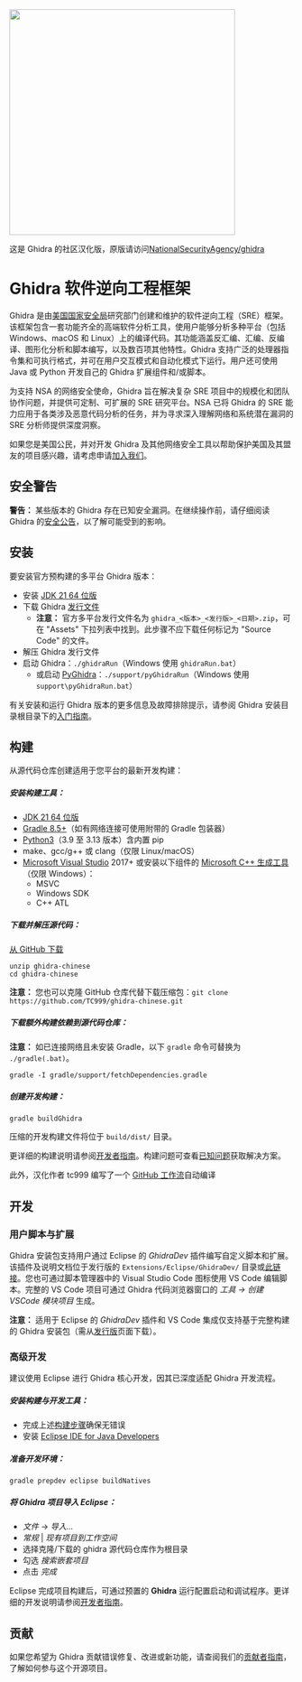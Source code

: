 <img src="Ghidra/Features/Base/src/main/resources/images/GHIDRA_3.png" width="400">

这是 Ghidra 的社区汉化版，原版请访问[NationalSecurityAgency/ghidra](https://github.com/NationalSecurityAgency/ghidra)

# Ghidra 软件逆向工程框架
Ghidra 是由[美国国家安全局][nsa]研究部门创建和维护的软件逆向工程（SRE）框架。该框架包含一套功能齐全的高端软件分析工具，使用户能够分析多种平台（包括 Windows、macOS 和 Linux）上的编译代码。其功能涵盖反汇编、汇编、反编译、图形化分析和脚本编写，以及数百项其他特性。Ghidra 支持广泛的处理器指令集和可执行格式，并可在用户交互模式和自动化模式下运行。用户还可使用 Java 或 Python 开发自己的 Ghidra 扩展组件和/或脚本。

为支持 NSA 的网络安全使命，Ghidra 旨在解决复杂 SRE 项目中的规模化和团队协作问题，并提供可定制、可扩展的 SRE 研究平台。NSA 已将 Ghidra 的 SRE 能力应用于各类涉及恶意代码分析的任务，并为寻求深入理解网络和系统潜在漏洞的 SRE 分析师提供深度洞察。

如果您是美国公民，并对开发 Ghidra 及其他网络安全工具以帮助保护美国及其盟友的项目感兴趣，请考虑申请[加入我们][career]。

## 安全警告
**警告：** 某些版本的 Ghidra 存在已知安全漏洞。在继续操作前，请仔细阅读 Ghidra 的[安全公告][security]，以了解可能受到的影响。

## 安装
要安装官方预构建的多平台 Ghidra 版本：
* 安装 [JDK 21 64 位版][jdk]
* 下载 Ghidra [发行文件][releases]
  - **注意：** 官方多平台发行文件名为 `ghidra_<版本>_<发行版>_<日期>.zip`，可在 "Assets" 下拉列表中找到。此步骤不应下载任何标记为 "Source Code" 的文件。
* 解压 Ghidra 发行文件
* 启动 Ghidra：`./ghidraRun`（Windows 使用 `ghidraRun.bat`）
  - 或启动 [PyGhidra][pyghidra]：`./support/pyGhidraRun`（Windows 使用 `support\pyGhidraRun.bat`）

有关安装和运行 Ghidra 版本的更多信息及故障排除提示，请参阅 Ghidra 安装目录根目录下的[入门指南][gettingstarted]。

## 构建
从源代码仓库创建适用于您平台的最新开发构建：

##### 安装构建工具：
* [JDK 21 64 位版][jdk]
* [Gradle 8.5+][gradle]（如有网络连接可使用附带的 Gradle 包装器）
* [Python3][python3]（3.9 至 3.13 版本）含内置 pip
* make、gcc/g++ 或 clang（仅限 Linux/macOS）
* [Microsoft Visual Studio][vs] 2017+ 或安装以下组件的 [Microsoft C++ 生成工具][vcbuildtools]（仅限 Windows）：
  - MSVC
  - Windows SDK
  - C++ ATL

##### 下载并解压源代码：
[从 GitHub 下载][chinese]
```
unzip ghidra-chinese
cd ghidra-chinese
```
**注意：** 您也可以克隆 GitHub 仓库代替下载压缩包：`git clone https://github.com/TC999/ghidra-chinese.git`

##### 下载额外构建依赖到源代码仓库：
**注意：** 如已连接网络且未安装 Gradle，以下 `gradle` 命令可替换为 `./gradle(.bat)`。
```
gradle -I gradle/support/fetchDependencies.gradle
```

##### 创建开发构建：
```
gradle buildGhidra
```
压缩的开发构建文件将位于 `build/dist/` 目录。

更详细的构建说明请参阅[开发者指南][devguide]。构建问题可查看[已知问题][known-issues]获取解决方案。

此外，汉化作者 tc999 编写了一个 [GitHub 工作流](.github/workflows/build.yml)自动编译

## 开发

### 用户脚本与扩展
Ghidra 安装包支持用户通过 Eclipse 的 *GhidraDev* 插件编写自定义脚本和扩展。该插件及说明文档位于发行版的 `Extensions/Eclipse/GhidraDev/` 目录或[此链接][ghidradev]。您也可通过脚本管理器中的 Visual Studio Code 图标使用 VS Code 编辑脚本。完整的 VS Code 项目可通过 Ghidra 代码浏览器窗口的 _工具 -> 创建 VSCode 模块项目_ 生成。

**注意：** 适用于 Eclipse 的 *GhidraDev* 插件和 VS Code 集成仅支持基于完整构建的 Ghidra 安装包（需从[发行版][releases]页面下载）。

### 高级开发
建议使用 Eclipse 进行 Ghidra 核心开发，因其已深度适配 Ghidra 开发流程。

##### 安装构建与开发工具：
* 完成上述[构建步骤](#build)确保无错误
* 安装 [Eclipse IDE for Java Developers][eclipse]

##### 准备开发环境：
``` 
gradle prepdev eclipse buildNatives
```

##### 将 Ghidra 项目导入 Eclipse：
* *文件* -> *导入...*
* *常规* | *现有项目到工作空间*
* 选择克隆/下载的 ghidra 源代码仓库作为根目录
* 勾选 *搜索嵌套项目*
* 点击 *完成*

Eclipse 完成项目构建后，可通过预置的 **Ghidra** 运行配置启动和调试程序。更详细的开发说明请参阅[开发者指南][devguide]。

## 贡献
如果您希望为 Ghidra 贡献错误修复、改进或新功能，请查阅我们的[贡献者指南][contrib]，了解如何参与这个开源项目。


[nsa]: https://www.nsa.gov
[contrib]: CONTRIBUTING.md
[devguide]: DevGuide.md
[gettingstarted]: GhidraDocs/GettingStarted.md
[known-issues]: DevGuide.md#known-issues
[career]: https://www.intelligencecareers.gov/nsa
[releases]: https://github.com/NationalSecurityAgency/ghidra/releases
[jdk]: https://adoptium.net/temurin/releases
[gradle]: https://gradle.org/releases/
[python3]: https://www.python.org/downloads/
[vs]: https://visualstudio.microsoft.com/vs/community/
[vcbuildtools]: https://visualstudio.microsoft.com/visual-cpp-build-tools/
[eclipse]: https://www.eclipse.org/downloads/packages/
[chinese]: https://github.com/tc999/ghidra-chinese/archive/refs/heads/chinese.zip
[security]: https://github.com/NationalSecurityAgency/ghidra/security/advisories
[ghidradev]: GhidraBuild/EclipsePlugins/GhidraDev/GhidraDevPlugin/README.md
[pyghidra]: Ghidra/Features/PyGhidra/README.md
